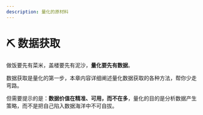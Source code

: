 ```yaml
---
description: 量化的原材料
---
```


# ⛏ 数据获取

做饭要先有菜米，盖楼要先有泥沙，**量化要先有数据**。

数据获取是量化的第一步，本章内容详细阐述量化数据获取的各种方法，帮你少走弯路。

但需要提示的是：**数据价值在精准、可用，而不在多**，量化的目的是分析数据产生策略，而不是把自己陷入数据海洋中不可自拔。

